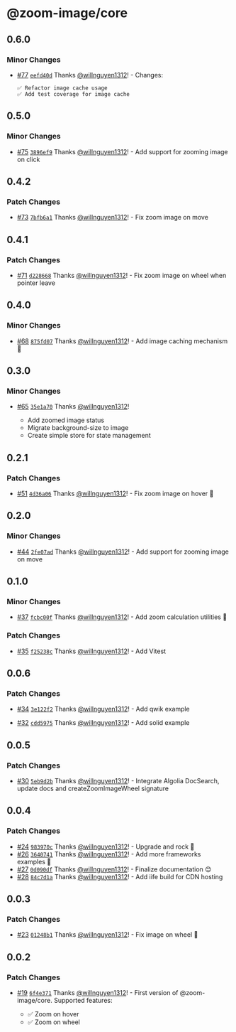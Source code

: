 # @zoom-image/core

## 0.6.0

### Minor Changes

- [#77](https://github.com/willnguyen1312/zoom-image/pull/77)
  [`eefd40d`](https://github.com/willnguyen1312/zoom-image/commit/eefd40d312095c07d6ee75939961112f23cfae81) Thanks
  [@willnguyen1312](https://github.com/willnguyen1312)! - Changes:

      ✅ Refactor image cache usage
      ✅ Add test coverage for image cache

## 0.5.0

### Minor Changes

- [#75](https://github.com/willnguyen1312/zoom-image/pull/75)
  [`3896ef9`](https://github.com/willnguyen1312/zoom-image/commit/3896ef941f00d42f52a50d939f2e2b016f69835d) Thanks
  [@willnguyen1312](https://github.com/willnguyen1312)! - Add support for zooming image on click

## 0.4.2

### Patch Changes

- [#73](https://github.com/willnguyen1312/zoom-image/pull/73)
  [`7bfb6a1`](https://github.com/willnguyen1312/zoom-image/commit/7bfb6a15103e522109db9a606c2c24659b5e3875) Thanks
  [@willnguyen1312](https://github.com/willnguyen1312)! - Fix zoom image on move

## 0.4.1

### Patch Changes

- [#71](https://github.com/willnguyen1312/zoom-image/pull/71)
  [`d228668`](https://github.com/willnguyen1312/zoom-image/commit/d228668036f6b613b9345502133dccda46e3e431) Thanks
  [@willnguyen1312](https://github.com/willnguyen1312)! - Fix zoom image on wheel when pointer leave

## 0.4.0

### Minor Changes

- [#68](https://github.com/willnguyen1312/zoom-image/pull/68)
  [`875fd07`](https://github.com/willnguyen1312/zoom-image/commit/875fd07bf05e87896edd0fc8a7fce36e719d4349) Thanks
  [@willnguyen1312](https://github.com/willnguyen1312)! - Add image caching mechanism 💞

## 0.3.0

### Minor Changes

- [#65](https://github.com/willnguyen1312/zoom-image/pull/65)
  [`35e1a70`](https://github.com/willnguyen1312/zoom-image/commit/35e1a706aa38f96863807611c88dd2bc797a7ae9) Thanks
  [@willnguyen1312](https://github.com/willnguyen1312)!

  - Add zoomed image status
  - Migrate background-size to image
  - Create simple store for state management

## 0.2.1

### Patch Changes

- [#51](https://github.com/willnguyen1312/zoom-image/pull/51)
  [`4d36a06`](https://github.com/willnguyen1312/zoom-image/commit/4d36a06dde76286f5a40205be5f2d45614cbc4f2) Thanks
  [@willnguyen1312](https://github.com/willnguyen1312)! - Fix zoom image on hover 🥳

## 0.2.0

### Minor Changes

- [#44](https://github.com/willnguyen1312/zoom-image/pull/44)
  [`2fe07ad`](https://github.com/willnguyen1312/zoom-image/commit/2fe07ad332eb615b7ce1b655dfc0a041a1f752aa) Thanks
  [@willnguyen1312](https://github.com/willnguyen1312)! - Add support for zooming image on move

## 0.1.0

### Minor Changes

- [#37](https://github.com/willnguyen1312/zoom-image/pull/37)
  [`fcbc00f`](https://github.com/willnguyen1312/zoom-image/commit/fcbc00f83828262d9127fea7d3e64a6d1f6ca745) Thanks
  [@willnguyen1312](https://github.com/willnguyen1312)! - Add zoom calculation utilities 🚀

### Patch Changes

- [#35](https://github.com/willnguyen1312/zoom-image/pull/35)
  [`f25238c`](https://github.com/willnguyen1312/zoom-image/commit/f25238c9eb2880df4d560a504e4ffa3c87e95a11) Thanks
  [@willnguyen1312](https://github.com/willnguyen1312)! - Add Vitest

## 0.0.6

### Patch Changes

- [#34](https://github.com/willnguyen1312/zoom-image/pull/34)
  [`3e122f2`](https://github.com/willnguyen1312/zoom-image/commit/3e122f2b02dc809adac66adf848184d1c9535818) Thanks
  [@willnguyen1312](https://github.com/willnguyen1312)! - Add qwik example

- [#32](https://github.com/willnguyen1312/zoom-image/pull/32)
  [`cdd5975`](https://github.com/willnguyen1312/zoom-image/commit/cdd5975b96a55591eb5e6da4a51a5f6369761b30) Thanks
  [@willnguyen1312](https://github.com/willnguyen1312)! - Add solid example

## 0.0.5

### Patch Changes

- [#30](https://github.com/willnguyen1312/zoom-image/pull/30)
  [`5eb9d2b`](https://github.com/willnguyen1312/zoom-image/commit/5eb9d2ba3f4c39155d5dcfd07c3cd2e5cff57c60) Thanks
  [@willnguyen1312](https://github.com/willnguyen1312)! - Integrate Algolia DocSearch, update docs and
  createZoomImageWheel signature

## 0.0.4

### Patch Changes

- [#24](https://github.com/willnguyen1312/zoom-image/pull/24)
  [`983970c`](https://github.com/willnguyen1312/zoom-image/commit/983970c43bba164f77f7f984f9d1cbba0475044f) Thanks
  [@willnguyen1312](https://github.com/willnguyen1312)! - Upgrade and rock 🚀
- [#26](https://github.com/willnguyen1312/zoom-image/pull/26)
  [`3640741`](https://github.com/willnguyen1312/zoom-image/commit/36407419146dd74c26ca1e4f1fc5178ea7f96921) Thanks
  [@willnguyen1312](https://github.com/willnguyen1312)! - Add more frameworks examples 🎉
- [#27](https://github.com/willnguyen1312/zoom-image/pull/27)
  [`0d090df`](https://github.com/willnguyen1312/zoom-image/commit/0d090df8a453ee61896fccc89531e510e7d5db96) Thanks
  [@willnguyen1312](https://github.com/willnguyen1312)! - Finalize documentation 😊
- [#28](https://github.com/willnguyen1312/zoom-image/pull/28)
  [`84c7d1a`](https://github.com/willnguyen1312/zoom-image/commit/84c7d1a35fc390dac3896f7450e6bf1a27c495ef) Thanks
  [@willnguyen1312](https://github.com/willnguyen1312)! - Add iife build for CDN hosting

## 0.0.3

### Patch Changes

- [#23](https://github.com/willnguyen1312/zoom-image/pull/23)
  [`01248b1`](https://github.com/willnguyen1312/zoom-image/commit/01248b1cf5656480b1e08169ccac3521d5f327c3) Thanks
  [@willnguyen1312](https://github.com/willnguyen1312)! - Fix image on wheel 🚀

## 0.0.2

### Patch Changes

- [#19](https://github.com/willnguyen1312/zoom-image/pull/19)
  [`6f4e371`](https://github.com/willnguyen1312/zoom-image/commit/6f4e371f67ee97f7ea4494b3fd8645860e0b4bec) Thanks
  [@willnguyen1312](https://github.com/willnguyen1312)! - First version of @zoom-image/core. Supported features:

  - ✅ Zoom on hover
  - ✅ Zoom on wheel
